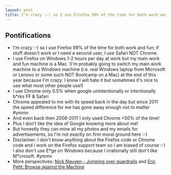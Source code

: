 ```yaml
---
layout: post
title: I'm crazy :-) so I use Firefox 99% of the time for both work and fun
---
```


## Pontifications

* I'm crazy :-) so I use Firefox 99% of the time for both work and fun; if stuff doesn't work or I need a second user, I use Safari NOT Chrome.
* I use Firefox on Windows 1-2 hours per day at work but my main work and fun machine is a Mac. (I'm probably going to switch my main work machine to a Windows machine (i.e. real Windows laptop from Microsoft or Lenovo or some such NOT Bootcamp on a Mac) at the end of this year because I'm crazy. I know I will hate it but sometimes it's nice to use what most other people use!)
* I use Chrome only 0.5% when google unintentionally or intentionally b*rks FF & Safari
* Chrome appealed to me with its speed back in the day but since 2011 the speed difference for me has gone away enough not to matter #ymmv
* And even back then 2008-2011 I only used Chrome <50% of the time!
* Plus I don't like the idea of Google knowing more about me!
* But honestly they can mine all my photos and my emails for advertisements, so I'm not exactly on firm moral ground here :-)
* Disclaimer: I don't know anything about the Firefox code or Chrome code and I work on the Firefox support team so I am biased of course :-) I also don't use E\*ge on Windows because I irrationally still don't like M\*crosoft. #ymmv
* More perspectives: [Nick Nguyen - Jumping over guardrails](https://medium.com/@osunick/jumping-over-guardrails-346f56290330) and [Eric Petit: Browse against the Machine](https://medium.com/the-official-unofficial-firefox-blog/browse-against-the-machine-e793c0fee917)